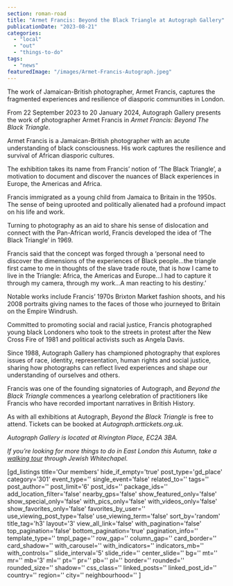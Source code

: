 ```yaml
---
section: roman-road
title: "Armet Francis: Beyond the Black Triangle at Autograph Gallery"
publicationDate: "2023-08-21"
categories: 
  - "local"
  - "out"
  - "things-to-do"
tags: 
  - "news"
featuredImage: "/images/Armet-Francis-Autograph.jpeg"
---
```


The work of Jamaican-British photographer, Armet Francis, captures the fragmented experiences and resilience of diasporic communities in London.

From 22 September 2023 to 20 January 2024, Autograph Gallery presents the work of photographer Armet Francis in _Armet Francis: Beyond The Black Triangle_.

Armet Francis is a Jamaican-British photographer with an acute understanding of black consciousness. His work captures the resilience and survival of African diasporic cultures. 

The exhibition takes its name from Francis’ notion of ‘The Black Triangle’, a motivation to document and discover the nuances of Black experiences in Europe, the Americas and Africa. 

Francis immigrated as a young child from Jamaica to Britain in the 1950s. The sense of being uprooted and politically alienated had a profound impact on his life and work. 

Turning to photography as an aid to share his sense of dislocation and connect with the Pan-African world, Francis developed the idea of ‘The Black Triangle’ in 1969. 

Francis said that the concept was forged through a ‘personal need to discover the dimensions of the experiences of Black people…the triangle first came to me in thoughts of the slave trade route, that is how I came to live in the Triangle: Africa, the Americas and Europe…I had to capture it through my camera, through my work…A man reacting to his destiny.’

Notable works include Francis’ 1970s Brixton Market fashion shoots, and his 2008 portraits giving names to the faces of those who journeyed to Britain on the Empire Windrush. 

Committed to promoting social and racial justice, Francis photographed young black Londoners who took to the streets in protest after the New Cross Fire of 1981 and political activists such as Angela Davis. 

Since 1988, Autograph Gallery has championed photography that explores issues of race, identity, representation, human rights and social justice, sharing how photographs can reflect lived experiences and shape our understanding of ourselves and others. 

Francis was one of the founding signatories of Autograph, and _Beyond the Black Triangle_ commences a yearlong celebration of practitioners like Francis who have recorded important narratives in British History. 

As with all exhibitions at Autograph, _Beyond the Black Triangle_ is free to attend. Tickets can be booked at _Autograph.arttickets.org.uk._ 

_Autograph Gallery is located at Rivington Place, EC2A 3BA._

_If you’re looking for more things to do in East London this Autumn, take a_ [_walking tour_](https://romanroadlondon.com/radicals-rinkoffs-walking-tour-whitechapel-october-2023/) _through Jewish Whitechapel._ 

\[gd\_listings title='Our members' hide\_if\_empty='true' post\_type='gd\_place' category='301' event\_type='' single\_event='false' related\_to='' tags='' post\_author='' post\_limit='6' post\_ids='' package\_ids='' add\_location\_filter='false' nearby\_gps='false' show\_featured\_only='false' show\_special\_only='false' with\_pics\_only='false' with\_videos\_only='false' show\_favorites\_only='false' favorites\_by\_user='' use\_viewing\_post\_type='false' use\_viewing\_term='false' sort\_by='random' title\_tag='h3' layout='3' view\_all\_link='false' with\_pagination='false' top\_pagination='false' bottom\_pagination='true' pagination\_info='' template\_type='' tmpl\_page='' row\_gap='' column\_gap='' card\_border='' card\_shadow='' with\_carousel='' with\_indicators='' indicators\_mb='' with\_controls='' slide\_interval='5' slide\_ride='' center\_slide='' bg='' mt='' mr='' mb='3' ml='' pt='' pr='' pb='' pl='' border='' rounded='' rounded\_size='' shadow='' css\_class='' linked\_posts='' linked\_post\_id='' country='' region='' city='' neighbourhood='' \]
